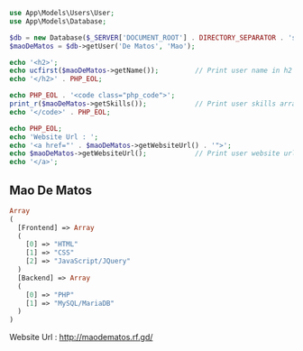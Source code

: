 ```php
use App\Models\Users\User;
use App\Models\Database;

$db = new Database($_SERVER['DOCUMENT_ROOT'] . DIRECTORY_SEPARATOR . 'settings.json');
$maoDeMatos = $db->getUser('De Matos', 'Mao');

echo '<h2>';
echo ucfirst($maoDeMatos->getName());         // Print user name in h2 tag
echo '</h2>' . PHP_EOL;

echo PHP_EOL . '<code class="php_code">';
print_r($maoDeMatos->getSkills());            // Print user skills array in code block
echo '</code>' . PHP_EOL;

echo PHP_EOL;
echo 'Website Url : ';
echo '<a href="' . $maoDeMatos->getWebsiteUrl() . '">';
echo $maoDeMatos->getWebsiteUrl();            // Print user website url
echo '</a>';
```

## Mao De Matos
```php
Array
(
  [Frontend] => Array
  (
    [0] => "HTML"
    [1] => "CSS"
    [2] => "JavaScript/JQuery"
  )
  [Backend] => Array
  (
    [0] => "PHP"
    [1] => "MySQL/MariaDB"
  )
)
```
Website Url : http://maodematos.rf.gd/

<!---
MaoDeMatos/MaoDeMatos is a ✨ special ✨ repository because its `README.md` (this file) appears on your GitHub profile.
You can click the Preview link to take a look at your changes.
--->
